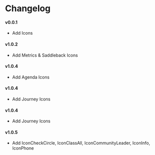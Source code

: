 # Changelog

#### v0.0.1

- Add Icons

#### v1.0.2

- Add Metrics & Saddleback Icons

#### v1.0.4

- Add Agenda Icons

#### v1.0.4

- Add Journey Icons

#### v1.0.4

- Add Journey Icons

#### v1.0.5

- Add IconCheckCircle, IconClassAll, IconCommunityLeader, IconInfo, IconPhone
